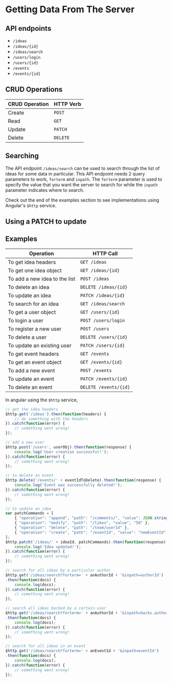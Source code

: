 # Getting Data From The Server

## API endpoints

* `/ideas`
* `/ideas/{id}`
* `/ideas/search`
* `/users/login`
* `/users/{id}`
* `/events`
* `/events/{id}`

## CRUD Operations

| CRUD Operation | HTTP Verb |
|----------------|-----------|
| Create         | `POST`    |
| Read           | `GET`     |
| Update         | `PATCH`   |
| Delete         | `DELETE`  |

## Searching

The API endpoint `/ideas/search` can be used to search through the list of ideas for some data in particular. This API endpoint needs 2 query parameters to work, `forterm` and `inpath`. The `forterm` parameter is used to specify the value that you want the server to search for while the `inpath` parameter indicates where to search. 

Check out the end of the examples section to see implementations using Angular's `$http` service. 

## Using a PATCH to update

## Examples

| Operation                      | HTTP Call             |
|--------------------------------|-----------------------|
| To get idea headers            | `GET /ideas`          |
| To get one idea object         | `GET /ideas/{id}`     |
| To add a new idea to the list  | `POST /ideas`         |
| To delete an idea              | `DELETE /ideas/{id}`  |
| To update an idea              | `PATCH /ideas/{id}`   |
| To search for an idea          | `GET /ideas/search`   |
| To get a user object           | `GET /users/{id}`     |
| To login a user                | `POST /users/login`   |
| To register a new user         | `POST /users`         |
| To delete a user               | `DELETE /users/{id}`  |
| To update an existing user     | `PATCH /users/{id}`   |
| To get event headers           | `GET /events`         |
| To get an event object         | `GET /events/{id}`    |
| To add a new event             | `POST /events`        |
| To update an event             | `PATCH /events/{id}`  |
| To delete an event             | `DELETE /events/{id}` |

In angular using the `$http` service,

```javascript
// get the idea headers
$http.get('/ideas').then(function(headers) {
    // do something with the headers
}).catch(function(error) {
    // something went wrong!
});

// add a new user 
$http.post('/users', userObj).then(function(response) {
    console.log('User creation successful!');
}).catch(function(error) {
    // something went wrong!
});

// to delete an event
$http.delete('/events/' + eventIdToDelete).then(function(response) {
    console.log('Event was successfully deleted!');
}).catch(function(error) {
    // something went wrong!
});

// to update an idea
var patchCommands = [
    { "operation": "append", "path": "/comments/", "value": JSON.stringify(newCommentObj) },
    { "operation": "modify", "path": "/likes", "value", "50" },
    { "operation": "delete", "path": "/team/userId" },
    { "operation": "create", "path": "/eventId", "value": "newEventId" }
];
$http.patch('/ideas/' + ideaId, patchCommands).then(function(response) {
    console.log('Idea updated!');
}).catch(function(error) {
    // something went wrong!
});

// search for all ideas by a particular author
$http.get('/ideas/search?forterm=' + anAuthorId + '&inpath=authorId')
.then(function(docs) {
    console.log(docs);
}).catch(function(error) {
    // something went wrong!
});

// search all ideas backed by a certain user
$http.get('/ideas/search?forterm=' + anAuthorId + '&inpath=backs.authorId')
.then(function(docs) {
    console.log(docs);
}).catch(function(error) {
    // something went wrong!
});

// search for all ideas in an event
$http.get('/ideas/search?forterm=' + anEventId + '&inpath=eventId')
.then(function(docs) {
    console.log(docs);
}).catch(function(error) {
    // something went wrong!
});

```